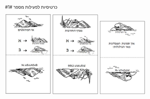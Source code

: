 #כרטיסיות לפעילות מספר 1#

<img src="img02.png" title="" style="width: 30%">

<img src="img03.png" title="" style="width: 30%">

<img src="img04.png" title="" style="width: 30%">
